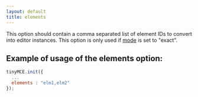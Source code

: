 ```yaml
---
layout: default
title: elements
---
```


This option should contain a comma separated list of element IDs to convert into editor instances. This option is only used if [mode](https://www.tiny.cloud/docs-3x/reference/configuration/Configuration3x@mode/) is set to "exact".

## Example of usage of the elements option:

```js
tinyMCE.init({
  ...
  elements : "elm1,elm2"
});
```
